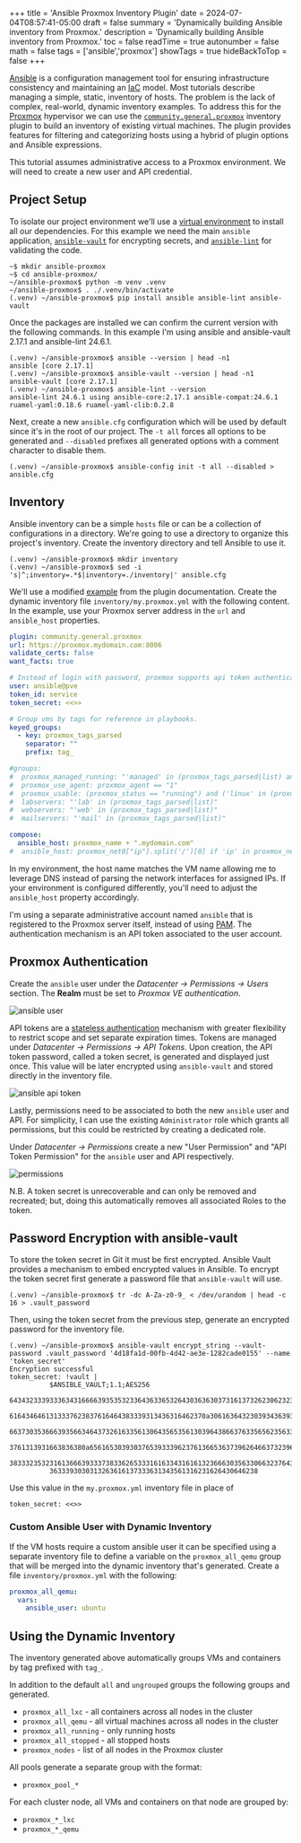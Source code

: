 +++
title = 'Ansible Proxmox Inventory Plugin'
date = 2024-07-04T08:57:41-05:00
draft = false
summary = 'Dynamically building Ansible inventory from Proxmox.'
description = 'Dynamically building Ansible inventory from Proxmox.'
toc = false
readTime = true
autonumber = false
math = false
tags = ['ansible','proxmox']
showTags = true
hideBackToTop = false
+++

[Ansible](https://en.wikipedia.org/wiki/Ansible_(software)) is a configuration management tool for ensuring infrastructure consistency and maintaining an [IaC](https://en.wikipedia.org/wiki/Infrastructure_as_code) model.
Most tutorials describe managing a simple, static, inventory of hosts.
The problem is the lack of complex, real-world, dynamic inventory examples.
To address this for the [Proxmox](https://www.proxmox.com/en/) hypervisor we can use the [`community.general.proxmox`](https://docs.ansible.com/ansible/latest/collections/community/general/proxmox_inventory.html) inventory plugin to build an inventory of existing virtual machines.
The plugin provides features for filtering and categorizing hosts using a hybrid of plugin options and Ansible expressions.

This tutorial assumes administrative access to a Proxmox environment.
We will need to create a new user and API credential.

## Project Setup

To isolate our project environment we'll use a [virtual environment](https://docs.python.org/3/library/venv.html) to install all our dependencies.
For this example we need the main `ansible` application, [`ansible-vault`](https://docs.ansible.com/ansible/latest/cli/ansible-vault.html) for encrypting secrets, and [`ansible-lint`](https://ansible.readthedocs.io/projects/lint/) for validating the code.

```
~$ mkdir ansible-proxmox
~$ cd ansible-proxmox/
~/ansible-proxmox$ python -m venv .venv
~/ansible-proxmox$ . ./.venv/bin/activate
(.venv) ~/ansible-proxmox$ pip install ansible ansible-lint ansible-vault
```

Once the packages are installed we can confirm the current version with the following commands.
In this example I'm using ansible and ansible-vault 2.17.1 and ansible-lint 24.6.1.

```
(.venv) ~/ansible-proxmox$ ansible --version | head -n1
ansible [core 2.17.1]
(.venv) ~/ansible-proxmox$ ansible-vault --version | head -n1
ansible-vault [core 2.17.1]
(.venv) ~/ansible-proxmox$ ansible-lint --version
ansible-lint 24.6.1 using ansible-core:2.17.1 ansible-compat:24.6.1 ruamel-yaml:0.18.6 ruamel-yaml-clib:0.2.8
```

Next, create a new `ansible.cfg` configuration which will be used by default since it's in the root of our project.
The `-t all` forces all options to be generated and `--disabled` prefixes all generated options with a comment character to disable them.

```
(.venv) ~/ansible-proxmox$ ansible-config init -t all --disabled > ansible.cfg
```

## Inventory

Ansible inventory can be a simple `hosts` file or can be a collection of configurations in a directory.
We're going to use a directory to organize this project's inventory.
Create the inventory directory and tell Ansible to use it.

```
(.venv) ~/ansible-proxmox$ mkdir inventory
(.venv) ~/ansible-proxmox$ sed -i 's|^;inventory=.*$|inventory=./inventory|' ansible.cfg
```

We'll use a modified [example](https://docs.ansible.com/ansible/latest/collections/community/general/proxmox_inventory.html#examples) from the plugin documentation.
Create the dynamic inventory file `inventory/my.proxmox.yml` with the following content.
In the example, use your Proxmox server address in the `url` and `ansible_host` properties.

```yaml
plugin: community.general.proxmox
url: https://proxmox.mydomain.com:8006
validate_certs: false
want_facts: true

# Instead of login with password, proxmox supports api token authentication since release 6.2.
user: ansible@pve
token_id: service
token_secret: <<>>

# Group vms by tags for reference in playbooks.
keyed_groups:
  - key: proxmox_tags_parsed
    separator: ""
    prefix: tag_

#groups:
#  proxmox_managed_running: "'managed' in (proxmox_tags_parsed|list) and (proxmox_status == 'running')"
#  proxmox_use_agent: proxmox_agent == "1"
#  proxmox_usable: (proxmox_status == "running") and ('linux' in (proxmox_tags|split(';'))) and (( proxmox_vmtype == "lxc" ) or ( proxmox_vmtype == "qemu" and proxmox_agent == "1" ))
#  labservers: "'lab' in (proxmox_tags_parsed|list)"
#  webservers: "'web' in (proxmox_tags_parsed|list)"
#  mailservers: "'mail' in (proxmox_tags_parsed|list)"

compose:
  ansible_host: proxmox_name + ".mydomain.com"
#  ansible_host: proxmox_net0["ip"].split('/')[0] if 'ip' in proxmox_net0 else proxmox_agent_interfaces[1]["ip-addresses"][0].split('/')[0]
```

In my environment, the host name matches the VM name allowing me to leverage DNS instead of parsing the network interfaces for assigned IPs.
If your environment is configured differently, you'll need to adjust the `ansible_host` property accordingly.

I'm using a separate administrative account named `ansible` that is registered to the Proxmox server itself, instead of using [PAM](https://en.wikipedia.org/wiki/Linux_PAM). 
The authentication mechanism is an API token associated to the user account.

## Proxmox Authentication

Create the `ansible` user under the _Datacenter &#8594; Permissions &#8594; Users_ section.
The **Realm** must be set to _Proxmox VE authentication_.

![ansible user](ansible-user.png)

API tokens are a [stateless authentication](https://pve.proxmox.com/wiki/User_Management#pveum_tokens) mechanism with greater flexibility to restrict scope and set separate expiration times.
Tokens are managed under _Datacenter &#8594; Permissions &#8594; API Tokens_.
Upon creation, the API token password, called a token secret, is generated and displayed just once.
This value will be later encrypted using `ansible-vault` and stored directly in the inventory file.

![ansible api token](ansible-api.png)

Lastly, permissions need to be associated to both the new `ansible` user and API.
For simplicity, I can use the existing `Administrator` role which grants all permissions, but this could be restricted by creating a dedicated role.

Under _Datacenter &#8594; Permissions_ create a new "User Permission" and "API Token Permission" for the `ansible` user and API respectively.

![permissions](permissions.png)

N.B. A token secret is unrecoverable and can only be removed and recreated; but, doing this automatically removes all associated Roles to the token.

## Password Encryption with ansible-vault

To store the token secret in Git it must be first encrypted.
Ansible Vault provides a mechanism to embed encrypted values in Ansible.
To encrypt the token secret first generate a password file that `ansible-vault` will use.

```
(.venv) ~/ansible-proxmox$ tr -dc A-Za-z0-9_ < /dev/urandom | head -c 16 > .vault_password
```

Then, using the token secret from the previous step, generate an encrypted password for the inventory file.

```
(.venv) ~/ansible-proxmox$ ansible-vault encrypt_string --vault-password .vault_password '4d18fa1d-00fb-4d42-ae3e-1282cade0155' --name 'token_secret'
Encryption successful
token_secret: !vault |
          $ANSIBLE_VAULT;1.1;AES256
          64343233393336343166663935353233643633653264303636303731613732623062323133313862
          6164346461313337623837616464383339313436316462370a306163643230393436393835646236
          66373035366639356634643732616335613064356535613039643866376335656235633737316266
          3761313931663836380a656165303930376539333962376136653637396264663732396465306466
          38333235323161366639333738336265333161633431616132366630356330663237643935333038
          3633393030313263616137333631343561316231626430646238
```

Use this value in the `my.proxmox.yml` inventory file in place of 

```
token_secret: <<>>
```

### Custom Ansible User with Dynamic Inventory

If the VM hosts require a custom ansible user it can be specified using a separate inventory file to define a variable on the `proxmox_all_qemu` group that will be merged into the dynamic inventory that's generated.
Create a file `inventory/proxmox.yml` with the following:

```yaml
proxmox_all_qemu:
  vars:
    ansible_user: ubuntu
```

## Using the Dynamic Inventory

The inventory generated above automatically groups VMs and containers by tag prefixed with `tag_`.

In addition to the default `all` and `ungrouped` groups the following groups and generated.

* `proxmox_all_lxc` - all containers across all nodes in the cluster
* `proxmox_all_qemu` - all virtual machines across all nodes in the cluster
* `proxmox_all_running` - only running hosts
* `proxmox_all_stopped` - all stopped hosts
* `proxmox_nodes` - list of all nodes in the Proxmox cluster

All pools generate a separate group with the format:

* `proxmox_pool_*`

For each cluster node, all VMs and containers on that node are grouped by:

* `proxmox_*_lxc`
* `proxmox_*_qemu`

